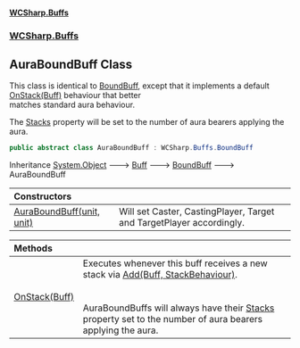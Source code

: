 #### [WCSharp.Buffs](index.md 'index')
### [WCSharp.Buffs](WCSharp.Buffs.md 'WCSharp.Buffs')

## AuraBoundBuff Class

This class is identical to [BoundBuff](WCSharp.Buffs.BoundBuff.md 'WCSharp.Buffs.BoundBuff'), except that it implements a default [OnStack(Buff)](WCSharp.Buffs.AuraBoundBuff.OnStack(WCSharp.Buffs.Buff).md 'WCSharp.Buffs.AuraBoundBuff.OnStack(WCSharp.Buffs.Buff)') behaviour that better  
matches standard aura behaviour.  
  
The [Stacks](WCSharp.Buffs.Buff.Stacks.md 'WCSharp.Buffs.Buff.Stacks') property will be set to the number of aura bearers applying the aura.

```csharp
public abstract class AuraBoundBuff : WCSharp.Buffs.BoundBuff
```

Inheritance [System.Object](https://docs.microsoft.com/en-us/dotnet/api/System.Object 'System.Object') &#129106; [Buff](WCSharp.Buffs.Buff.md 'WCSharp.Buffs.Buff') &#129106; [BoundBuff](WCSharp.Buffs.BoundBuff.md 'WCSharp.Buffs.BoundBuff') &#129106; AuraBoundBuff

| Constructors | |
| :--- | :--- |
| [AuraBoundBuff(unit, unit)](WCSharp.Buffs.AuraBoundBuff.AuraBoundBuff(War3Api.Common.unit,War3Api.Common.unit).md 'WCSharp.Buffs.AuraBoundBuff.AuraBoundBuff(War3Api.Common.unit, War3Api.Common.unit)') | Will set Caster, CastingPlayer, Target and TargetPlayer accordingly. |

| Methods | |
| :--- | :--- |
| [OnStack(Buff)](WCSharp.Buffs.AuraBoundBuff.OnStack(WCSharp.Buffs.Buff).md 'WCSharp.Buffs.AuraBoundBuff.OnStack(WCSharp.Buffs.Buff)') | Executes whenever this buff receives a new stack via [Add(Buff, StackBehaviour)](WCSharp.Buffs.BuffSystem.Add(WCSharp.Buffs.Buff,WCSharp.Buffs.StackBehaviour).md 'WCSharp.Buffs.BuffSystem.Add(WCSharp.Buffs.Buff, WCSharp.Buffs.StackBehaviour)').<br/><br/><br/>AuraBoundBuffs will always have their [Stacks](WCSharp.Buffs.Buff.Stacks.md 'WCSharp.Buffs.Buff.Stacks') property set to the number of aura bearers applying the aura. |

